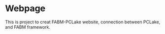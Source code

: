 # Webpage
This is project to creat FABM-PCLake website, connection between PCLake, and FABM framework. 
